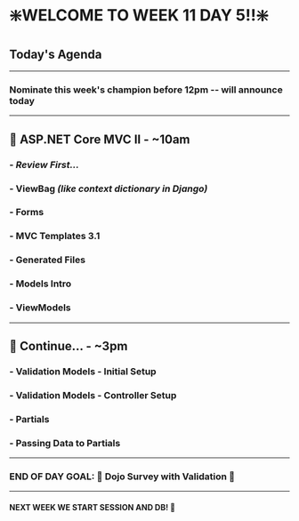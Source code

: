 # :sparkle:WELCOME TO WEEK 11 DAY 5!!:sparkle:

## Today's Agenda

---

### Nominate this week's champion before 12pm -- will announce today

---

## :school_satchel: ASP.NET Core MVC II - ~10am

### - _Review First..._

### - ViewBag _(like context dictionary in Django)_

### - Forms

### - MVC Templates 3.1

### - Generated Files

### - Models Intro

### - ViewModels

---

## :school_satchel: Continue... - ~3pm

### - Validation Models - Initial Setup

### - Validation Models - Controller Setup

### - Partials

### - Passing Data to Partials

---

### END OF DAY GOAL: :sparkler: Dojo Survey with Validation :sparkler:

---

#### NEXT WEEK WE START SESSION AND DB! :dancer:
